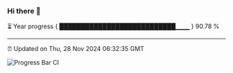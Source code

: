 ### Hi there 👋

⏳ Year progress { ███████████████████████████▁▁▁ } 90.78 %

---

⏰ Updated on Thu, 28 Nov 2024 06:32:35 GMT

![Progress Bar CI](https://github.com/ZhaoGui/ZhaoGui/workflows/Progress%20Bar%20CI/badge.svg)
